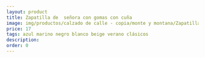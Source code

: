 ```yaml
---
layout: product
title: Zapatilla de  señora con gomas con cuña  
image: img/productos/calzado de calle - copia/monte y montana/Zapatilla de  señora con gomas con cuña  =17=azul marino negro blanco beige verano clásicos.webp
price: 17
tags: azul marino negro blanco beige verano clásicos
description: 
order: 0
---
```

